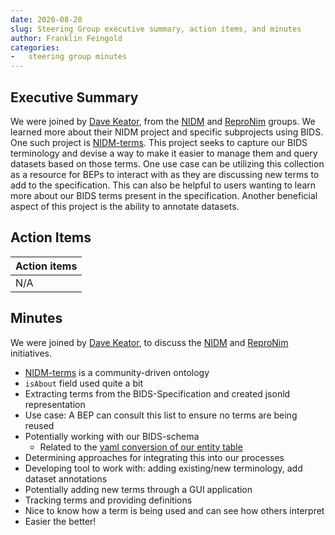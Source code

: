```yaml
---
date: 2020-08-20
slug: Steering Group executive summary, action items, and minutes
author: Franklin Feingold
categories:
-   steering group minutes
---
```


<!-- more -->

## Executive Summary

We were joined by [Dave Keator](https://faculty.sites.uci.edu/davidkeator/people/), from the [NIDM](http://nidm.nidash.org/) and [ReproNim](https://www.repronim.org/) groups. We learned more about their NIDM project and specific subprojects using BIDS. One such project is [NIDM-terms](https://github.com/incf-nidash/nidm-terms). This project seeks to capture our BIDS terminology and devise a way to make it easier to manage them and query datasets based on those terms. One use case can be utilizing this collection as a resource for BEPs to interact with as they are discussing new terms to add to the specification. This can also be helpful to users wanting to learn more about our BIDS terms present in the specification. Another beneficial aspect of this project is the ability to annotate datasets.

## Action Items

| Action items |
| ------------ |
| N/A          |

## Minutes

We were joined by [Dave Keator](https://faculty.sites.uci.edu/davidkeator/people/), to discuss the [NIDM](http://nidm.nidash.org/) and [ReproNim](https://www.repronim.org/) initiatives.

-   [NIDM-terms](https://github.com/incf-nidash/nidm-terms) is a community-driven ontology
-   `isAbout` field used quite a bit
-   Extracting terms from the BIDS-Specification and created jsonld representation
-   Use case: A BEP can consult this list to ensure no terms are being reused
-   Potentially working with our BIDS-schema
    -   Related to the [yaml conversion of our entity table](https://github.com/bids-standard/bids-specification/pull/475)
-   Determining approaches for integrating this into our processes
-   Developing tool to work with: adding existing/new terminology, add dataset annotations
-   Potentially adding new terms through a GUI application
-   Tracking terms and providing definitions
-   Nice to know how a term is being used and can see how others interpret
-   Easier the better!
